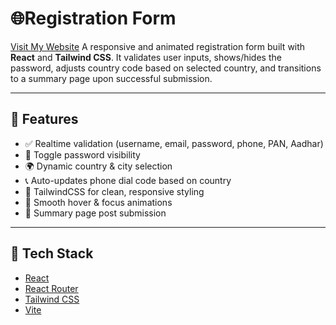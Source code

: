 # 🌐Registration Form
[Visit My Website](https://geetatgit.github.io/Registration-Form/)
A responsive and animated registration form built with **React** and **Tailwind CSS**. It validates user inputs, shows/hides the password, adjusts country code based on selected country, and transitions to a summary page upon successful submission.

---

## 🚀 Features

- ✅ Realtime validation (username, email, password, phone, PAN, Aadhar)
- 👀 Toggle password visibility
- 🌍 Dynamic country & city selection
- 📞 Auto-updates phone dial code based on country
- 🎨 TailwindCSS for clean, responsive styling
- 🧠 Smooth hover & focus animations
- 📄 Summary page post submission

---

## 🧱 Tech Stack

- [React](https://reactjs.org/)
- [React Router](https://reactrouter.com/)
- [Tailwind CSS](https://tailwindcss.com/)
- [Vite](https://vitejs.dev/)




